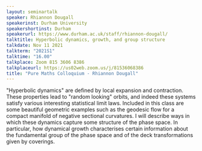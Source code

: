 ```yaml
---
layout: seminartalk
speaker: Rhiannon Dougall
speakerinst: Durham University
speakershortinst: Durham
speakerurl: https://www.durham.ac.uk/staff/rhiannon-dougall/
talktitle: Hyperbolic dynamics, growth, and group structure
talkdate: Nov 11 2021
talkterm: "2021S1"
talktime: "16.00"
talkplace: Zoom 815 3606 8386
talkplaceurl: https://us02web.zoom.us/j/81536068386
title: "Pure Maths Colloquium - Rhiannon Dougall"
---
```


"Hyperbolic dynamics" are defined by local expansion and contraction. These properties lead to "random looking" orbits, and indeed these systems satisfy various interesting statistical limit laws. Included in this class are some beautiful geometric examples such as the geodesic flow for a compact manifold of negative sectional curvatures. I will describe ways in which these dynamics capture some structure of the phase space. In particular, how dynamical growth characterises certain information about the fundamental group of the phase space and of the deck transformations given by coverings.
